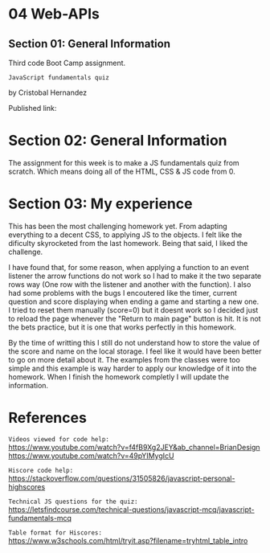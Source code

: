 # 04 Web-APIs
## Section 01: General Information
Third code Boot Camp assignment.

`JavaScript fundamentals quiz`

by Cristobal Hernandez

Published link:


# Section 02: General Information
The assignment for this week is to make a JS fundamentals quiz from scratch. Which means doing all of the HTML, CSS & JS code from 0.

# Section 03: My experience
This has been the most challenging homework yet. From adapting everything to a decent CSS, to applying JS to the objects. I felt like the dificulty skyrocketed from the last homework. Being that said, I liked the challenge.

I have found that, for some reason, when applying a function to an event listener the arrow functions do not work so I had to make it the two separate rows way (One row with the listener and another with the function). 
I also had some problems with the bugs I encoutered like the timer, current question and score displaying when ending a game and starting a new one. I tried to reset them manually (score=0) but it doesnt work so I decided just to reload the page whenever the "Return to main page" button is hit. It is not the bets practice, but it is one that works perfectly in this homework.

By the time of writting this I still do not understand how to store the value of the score and name on the local storage. I feel like it would have been better to go on more detail about it. The examples from the classes were too simple and this example is way harder to apply our knowledge of it into the homework. When I finish the homework completly I will update the information.

# References
`Videos viewed for code help: `
</br>
https://www.youtube.com/watch?v=f4fB9Xg2JEY&ab_channel=BrianDesign
</br>
https://www.youtube.com/watch?v=49pYIMygIcU

`Hiscore code help: `
</br>
https://stackoverflow.com/questions/31505826/javascript-personal-highscores

`Technical JS questions for the quiz: `
</br>
 https://letsfindcourse.com/technical-questions/javascript-mcq/javascript-fundamentals-mcq

`Table format for Hiscores: `
</br>
https://www.w3schools.com/html/tryit.asp?filename=tryhtml_table_intro